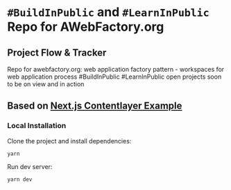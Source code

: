 # `#BuildInPublic` and `#LearnInPublic` Repo for AWebFactory.org

## Project Flow & Tracker

Repo for awebfactory.org: web application factory pattern - workspaces for web
application process #BuildInPublic #LearnInPublic open projects soon to be on
view and in action

## Based on [Next.js Contentlayer Example](https://github.com/contentlayerdev/next-contentlayer-example)

### Local Installation

Clone the project and install dependencies:

    yarn

Run dev server:

    yarn dev
